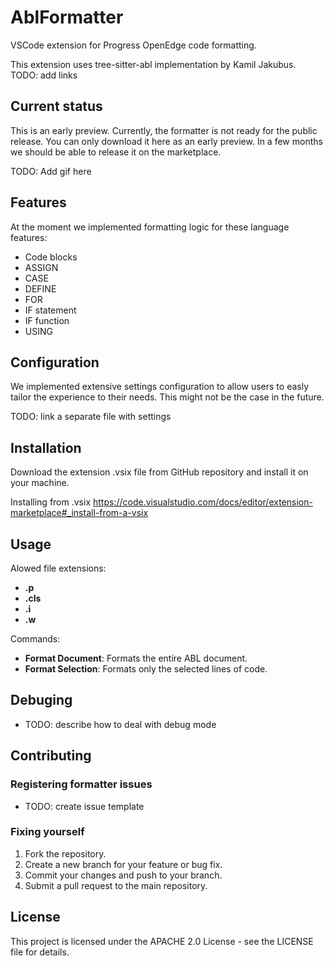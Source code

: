# AblFormatter

VSCode extension for Progress OpenEdge code formatting.

This extension uses tree-sitter-abl implementation by Kamil Jakubus. TODO: add links

## Current status

This is an early preview. Currently, the formatter is not ready for the public release. You can only download it here as an early preview. In a few months we should be able to release it on the marketplace.

TODO: Add gif here

## Features

At the moment we implemented formatting logic for these language features:

- Code blocks
- ASSIGN
- CASE
- DEFINE
- FOR
- IF statement
- IF function
- USING

## Configuration

We implemented extensive settings configuration to allow users to easly tailor the experience to their needs. This might not be the case in the future.

TODO: link a separate file with settings

## Installation

Download the extension .vsix file from GitHub repository and install it on your machine.

Installing from .vsix https://code.visualstudio.com/docs/editor/extension-marketplace#_install-from-a-vsix

## Usage

Alowed file extensions:

- **.p**
- **.cls**
- **.i**
- **.w**

Commands:

- **Format Document**: Formats the entire ABL document.
- **Format Selection**: Formats only the selected lines of code.

## Debuging

- TODO: describe how to deal with debug mode

## Contributing

### Registering formatter issues

- TODO: create issue template

### Fixing yourself

1. Fork the repository.
2. Create a new branch for your feature or bug fix.
3. Commit your changes and push to your branch.
4. Submit a pull request to the main repository.

## License

This project is licensed under the APACHE 2.0 License - see the LICENSE file for details.
